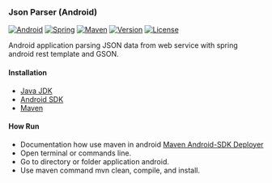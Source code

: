 ### Json Parser (Android)

[![Android](https://img.shields.io/badge/android--sdk->21-red.svg)](https://www.android.com/)
[![Spring](https://img.shields.io/badge/spring--android-1.0.1-yellow.svg)](https://spring.io/)
[![Maven](https://img.shields.io/badge/maven-3.0-blue.svg)](https://maven.apache.org/)
[![Version](https://img.shields.io/badge/version-1.0-00CED1.svg)](https://github.com/dynastymasra/JsonParser)
[![License](https://img.shields.io/badge/license-MIT-44897a.svg)](https://github.com/dynastymasra/JsonParser/blob/master/LICENSE)

Android application parsing JSON data from web service with spring android rest template and GSON.

#### Installation
* [Java JDK](http://www.oracle.com/technetwork/java/javase/downloads/index.html)
* [Android SDK](http://developer.android.com/sdk/index.html)
* [Maven](https://maven.apache.org/)

#### How Run
* Documentation how use maven in android [Maven Android-SDK Deployer](https://github.com/simpligility/maven-android-sdk-deployer)
* Open terminal or commands line.
* Go to directory or folder application android.
* Use maven command mvn clean, compile, and install.
